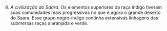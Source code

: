 ﻿8. *A civilização do Saara.* Os elementos superiores da raça índigo tiveram suas comunidades mais progressivas no que é agora o grande deserto do Saara. Esse grupo negro-índigo continha extensivas linhagens das submersas raças alaranjada e verde.